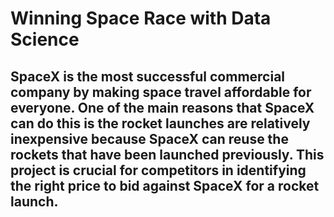 # Winning Space Race with Data Science

## SpaceX is the most successful commercial company by making space travel affordable for everyone. One of the main reasons that SpaceX can do this is the rocket launches are relatively inexpensive because SpaceX can reuse the rockets that have been launched previously. This project is crucial for competitors in identifying the right price to bid against SpaceX for a rocket launch.
